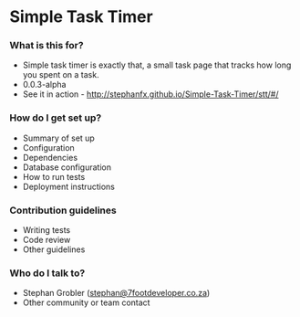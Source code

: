 # Simple Task Timer #

### What is this for? ###

* Simple task timer is exactly that, a small task page that tracks how long you spent on a task.
* 0.0.3-alpha
* See it in action - http://stephanfx.github.io/Simple-Task-Timer/stt/#/

### How do I get set up? ###

* Summary of set up
* Configuration
* Dependencies
* Database configuration
* How to run tests
* Deployment instructions

### Contribution guidelines ###

* Writing tests
* Code review
* Other guidelines

### Who do I talk to? ###

* Stephan Grobler (stephan@7footdeveloper.co.za)
* Other community or team contact




